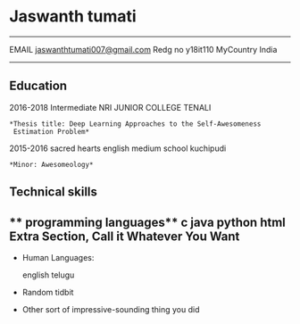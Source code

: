 Jaswanth tumati
============

-------------------     ---------------------------
EMAIL                  jaswanthtumati007@gmail.com
Redg no                        y18it110
MyCountry                          India
-------------------     ----------------------------

Education
---------

2016-2018
Intermediate NRI JUNIOR COLLEGE TENALI

    *Thesis title: Deep Learning Approaches to the Self-Awesomeness
     Estimation Problem*

2015-2016
sacred hearts english medium school kuchipudi
    

    *Minor: Awesomeology*



Technical skills
--------------------

** programming languages**
c
java
python
html
Extra Section, Call it Whatever You Want
----------------------------------------

* Human Languages:

    english 
    telugu
* Random tidbit

* Other sort of impressive-sounding thing you did
